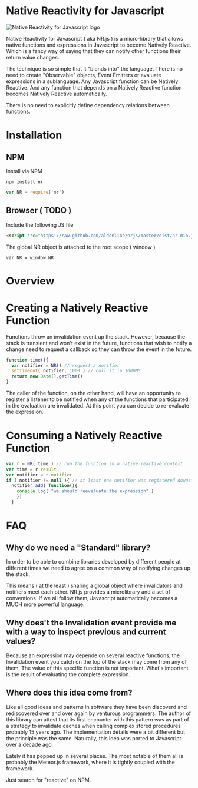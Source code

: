 # Native Reactivity for Javascript

![Native Reactivity for Javascript logo](https://raw.github.com/aldonline/njsr/master/etc/nrjs-250.png)

Native Reactivity for Javascript ( aka NR.js ) is a micro-library that allows native functions and expressions in Javascript
to become Natively Reactive. Which is a fancy way of saying that they can notify other functions their return value changes.

The technique is so simple that it "blends into" the language. There is no need to create
"Observable" objects, Event Emitters or evaluate expressions in a sublanguage.
Any Javascript function can be Natively Reactive. And any function that depends on a Natively Reactive function becomes Natively Reactive automatically.

There is no need to explicitly define dependency relations between functions.

# Installation

## NPM

Install via NPM

    npm install nr

```javascript
var NR = require('nr')
```

## Browser ( TODO )

Include the following JS file

```html
<script src="https://raw.github.com/aldonline/nrjs/master/dist/nr.min.js"></script>
```

The global NR object is attached to the root scope ( window )

    var NR = window.NR

# Overview

# Creating a Natively Reactive Function

Functions throw an invalidation event up the stack.
However, because the stack is transient and won't exist in the future, functions
that wish to notify a change need to request a callback so they can
throw the event in the future.

```javascript
function time(){
  var notifier = NR() // request a notifier
  setTimeout( notifier, 1000 ) // call it in 1000MS
  return new Date().getTime()
}
```

The caller of the function, on the other hand, will have an opportunity to register
a listener to be notified when any of the functions that participated in the evaluation are invalidated.
At this point you can decide to re-evaluate the expression.

# Consuming a Natively Reactive Function

```javascript
var r = NR( time ) // run the function in a native reactive context
var time = r.result
var notifier = r.notifier
if ( notifier != null ){ // at least one notifier was registered downstream
  notifier.add( function(){
    console.log( "we should reevaluate the expression" )
    })
  }
```

# FAQ

## Why do we need a "Standard" library?

In order to be able to combine libraries developed by different people at different
times we need to agree on a common way of notifying changes up the stack.

This means ( at the least ) sharing a global object where invalidators and notifiers meet each other.
NR.js provides a microlibrary and a set of conventions.
If we all follow them, Javascript automatically becomes a MUCH more powerful language.

## Why does't the Invalidation event provide me with a way to inspect previous and current values?

Because an expression may depende on several reactive functions,
the Invalidation event you catch on the top of the stack may come from any of them.
The value of this specific function is not important.
What's important is the result of evaluating the complete expression.

## Where does this idea come from?

Like all good ideas and patterns in software they have been discoverd and rediscovered over and over again by venturous programmers. The author of this library can attest that its first encounter with this pattern was as part of a strategy to invalidate caches when calling complex stored procedures probably 15 years ago. The implementation details were a bit different but the principle was the same. Naturally, this idea was ported to Javascript over a decade ago.

Lately it has popped up in several places. The most notable of them all is probably the Meteor.js framework, where it is tightly coupled with the framework.

Just search for "reactive" on NPM.


